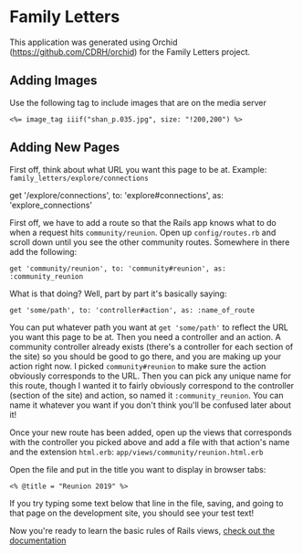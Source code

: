 # Family Letters

This application was generated using Orchid (https://github.com/CDRH/orchid) for the Family Letters project.

## Adding Images

Use the following tag to include images that are on the media server

```
<%= image_tag iiif("shan_p.035.jpg", size: "!200,200") %>
```

## Adding New Pages

First off, think about what URL you want this page to be at. Example: `family_letters/explore/connections`

get '/explore/connections', to: 'explore#connections', as: 'explore_connections'

First off, we have to add a route so that the Rails app knows what to do when a request hits `community/reunion`. Open up `config/routes.rb` and scroll down until you see the other community routes.  Somewhere in there add the following:

```
get 'community/reunion', to: 'community#reunion', as: :community_reunion
```

What is that doing?  Well, part by part it's basically saying:

```
get 'some/path', to: 'controller#action', as: :name_of_route
```

You can put whatever path you want at `get 'some/path'` to reflect the URL you want this page to be at. Then you need a controller and an action. A community controller already exists (there's a controller for each section of the site) so you should be good to go there, and you are making up your action right now. I picked `community#reunion` to make sure the action obviously corresponds to the URL. Then you can pick any unique name for this route, though I wanted it to fairly obviously correspond to the controller (section of the site) and action, so named it `:community_reunion`.  You can name it whatever you want if you don't think you'll be confused later about it!

Once your new route has been added, open up the views that corresponds with the controller you picked above and add a file with that action's name and the extension `html.erb`:  `app/views/community/reunion.html.erb`

Open the file and put in the title you want to display in browser tabs:

```
<% @title = "Reunion 2019" %>
```

If you try typing some text below that line in the file, saving, and going to that page on the development site, you should see your test text!

Now you're ready to learn the basic rules of Rails views, [check out the documentation](rails_views.md)
